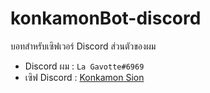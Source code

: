 # konkamonBot-discord
บอทสำหรับเซิฟเวอร์ Discord ส่วนตัวของผม
* Discord ผม : `La Gavotte#6969`
* เซิฟ Discord : [Konkamon Sion](http://discord.gg/yafBF5djRw)

